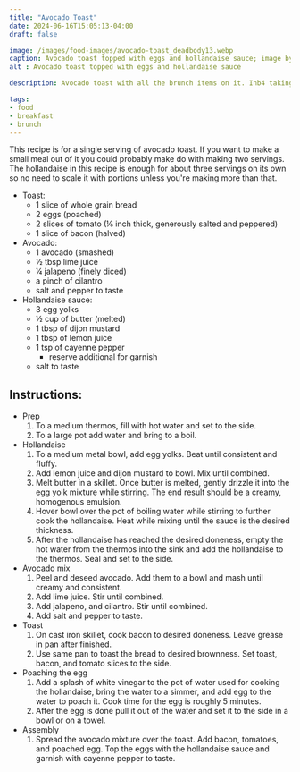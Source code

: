 ```yaml
---
title: "Avocado Toast"
date: 2024-06-16T15:05:13-04:00
draft: false

image: /images/food-images/avocado-toast_deadbody13.webp
caption: Avocado toast topped with eggs and hollandaise sauce; image by deadbody13
alt : Avocado toast topped with eggs and hollandaise sauce

description: Avocado toast with all the brunch items on it. Inb4 taking out a loan to make rent #ClassicMillenial.

tags:
- food
- breakfast
- brunch
---
```


This recipe is for a single serving of avocado toast. If you want to make a small meal out of it you could probably make do with making two servings. The hollandaise in this recipe is enough for about three servings on its own so no need to scale it with portions unless you're making more than that.

- Toast:
    - 1 slice of whole grain bread
    - 2 eggs (poached)
    - 2 slices of tomato (&frac18; inch thick, generously salted and peppered)
    - 1 slice of bacon (halved)
- Avocado:
    - 1 avocado (smashed)
    - &frac12; tbsp lime juice
    - &frac14; jalapeno (finely diced)
    - a pinch of cilantro
    - salt and pepper to taste
- Hollandaise sauce:
    - 3 egg yolks
    - &frac12; cup of butter (melted)
    - 1 tbsp of dijon mustard
    - 1 tbsp of lemon juice
    - 1 tsp of cayenne pepper
        - reserve additional for garnish
    - salt to taste

## Instructions:
- Prep
    1. To a medium thermos, fill with hot water and set to the side.
    1. To a large pot add water and bring to a boil.
- Hollandaise
    1. To a medium metal bowl, add egg yolks. Beat until consistent and fluffy.
    1. Add lemon juice and dijon mustard to bowl. Mix until combined.
    1. Melt butter in a skillet. Once butter is melted, gently drizzle it into the egg yolk mixture while stirring. The end result should be a creamy, homogenous emulsion.
    1. Hover bowl over the pot of boiling water while stirring to further cook the hollandaise. Heat while mixing until the sauce is the desired thickness.
    1. After the hollandaise has reached the desired doneness, empty the hot water from the thermos into the sink and add the hollandaise to the thermos. Seal and set to the side.
- Avocado mix
    1. Peel and deseed avocado. Add them to a bowl and mash until creamy and consistent.
    1. Add lime juice. Stir until combined.
    1. Add jalapeno, and cilantro. Stir until combined.
    1. Add salt and pepper to taste.
- Toast
    1. On cast iron skillet, cook bacon to desired doneness. Leave grease in pan after finished.
    1. Use same pan to toast the bread to desired brownness. Set toast, bacon, and tomato slices to the side.
- Poaching the egg
    1. Add a splash of white vinegar to the pot of water used for cooking the hollandaise, bring the water to a simmer, and add egg to the water to poach it. Cook time for the egg is roughly 5 minutes.
    1. After the egg is done pull it out of the water and set it to the side in a bowl or on a towel.
- Assembly
    1. Spread the avocado mixture over the toast. Add bacon, tomatoes, and poached egg. Top the eggs with the hollandaise sauce and garnish with cayenne pepper to taste.

